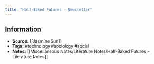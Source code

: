 ```yaml
---
title: "Half-Baked Futures - Newsletter"
---
```

## Information
- **Source:** [[Jasmine Sun]]
- **Tags:** #technology #sociology #social 
- **Notes:** [[Miscellaneous Notes/Literature Notes/Half-Baked Futures - Literature Notes]]